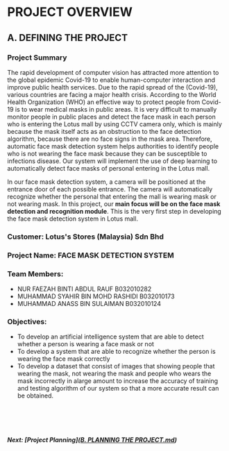 # PROJECT OVERVIEW

## A. DEFINING THE PROJECT
###  Project Summary
The rapid development of computer vision has attracted more attention to the global epidemic Covid-19 to enable human-computer interaction and improve public health services. Due to the rapid spread of the (Covid-19), various countries are facing a major health crisis. According to the World Health Organization (WHO) an effective way to protect people from Covid-19 is to wear medical masks in public areas. It is very difficult to manually monitor people in public places and detect the face mask in each person who is entering the Lotus mall by using CCTV camera only, which is mainly because the mask itself acts as an obstruction to the face detection algorithm, because there are no face signs in the mask area. Therefore, automatic face mask detection system helps authorities to identify people who is not wearing the face mask because they can be susceptible to infections disease. Our system will implement the use of deep learning to automatically detect face masks of personal entering in the Lotus mall.

In our face mask detection system, a camera will be positioned at the entrance door of each possible entrance. The camera will automatically recognize whether the personal that entering the mall is wearing mask or not wearing mask. In this project, our **main focus will be on the face mask detection and recognition module**. This is the very first step in developing the face mask detection system in Lotus mall. 


###  Customer: Lotus's Stores (Malaysia) Sdn Bhd

### Project Name: FACE MASK DETECTION SYSTEM

### Team Members: 
+ NUR FAEZAH BINTI ABDUL RAUF B032010282
+ MUHAMMAD SYAHIR BIN MOHD RASHIDI B032010173
+ MUHAMMAD ANASS BIN SULAIMAN B032010124 

### Objectives:
+ To develop an artificial intelligence system that are able to detect whether a person is wearing a face mask or not 
+ To develop a system that are able to recognize whether the person is wearing the face mask correctly
+ To develop a dataset that consist of images that showing people that wearing the mask, not wearing the mask and people who wears the mask incorrectly in alarge amount to increase the accuracy of training and testing algorithm of our system so that a more accurate result can be obtained.

<br><br><br>
##### Next: [Project Planning]([B. PLANNING THE PROJECT.md](https://github.com/Raizo16/Face-Mask-Detection/blob/9cfc6afce4280b3ca0f9950a9e0ed4e0fbf35ded/B.%20PROJECT%20PLANNING.md))

